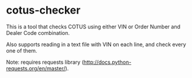 # cotus-checker

This is a tool that checks COTUS using either VIN or Order Number and Dealer Code combination.

Also supports reading in a text file with VIN on each line, and check every one of them.

Note: requires requests library (http://docs.python-requests.org/en/master/).
